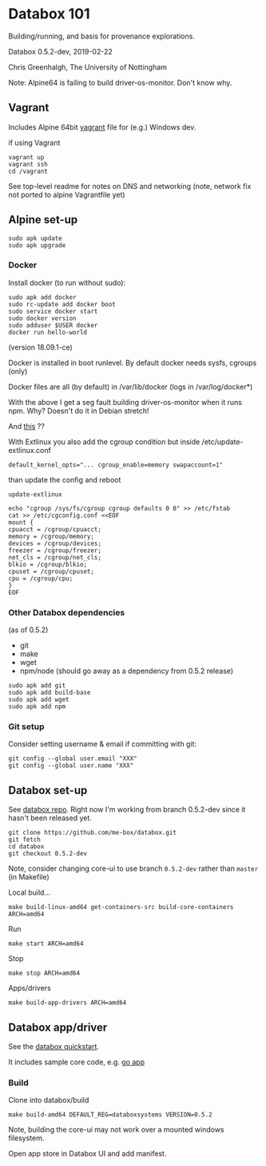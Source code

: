 # Databox 101

Building/running, and basis for provenance explorations.

Databox 0.5.2-dev, 2019-02-22

Chris Greenhalgh, The University of Nottingham

Note: 
Alpine64 is failing to build driver-os-monitor. Don't know why.


## Vagrant

Includes Alpine 64bit [vagrant](https://www.vagrantup.com/) file for (e.g.) Windows dev.

if using Vagrant
```
vagrant up
vagrant ssh
cd /vagrant
```

See top-level readme for notes on DNS and networking
(note, network fix not ported to alpine Vagrantfile yet)

## Alpine set-up

```
sudo apk update
sudo apk upgrade
```

### Docker 

Install docker (to run without sudo):
```
sudo apk add docker
sudo rc-update add docker boot
sudo service docker start
sudo docker version
sudo adduser $USER docker
docker run hello-world
```
(version 18.09.1-ce)

Docker is installed in boot runlevel. 
By default docker needs sysfs, cgroups (only)

Docker files are all (by default) in /var/lib/docker (logs in /var/log/docker*)

With the above I get a seg fault building driver-os-monitor when it runs npm. Why?
Doesn't do it in Debian stretch!

And [this](https://wiki.alpinelinux.org/wiki/Docker) ??

With Extlinux you also add the cgroup condition but inside /etc/update-extlinux.conf
```
default_kernel_opts="... cgroup_enable=memory swapaccount=1"
```
than update the config and reboot
```
update-extlinux
```

```
echo "cgroup /sys/fs/cgroup cgroup defaults 0 0" >> /etc/fstab
cat >> /etc/cgconfig.conf <<EOF
mount {
cpuacct = /cgroup/cpuacct;
memory = /cgroup/memory;
devices = /cgroup/devices;
freezer = /cgroup/freezer;
net_cls = /cgroup/net_cls;
blkio = /cgroup/blkio;
cpuset = /cgroup/cpuset;
cpu = /cgroup/cpu;
}
EOF
```

### Other Databox dependencies

(as of 0.5.2)
- git
- make
- wget
- npm/node (should go away as a dependency from 0.5.2 release)

```
sudo apk add git
sudo apk add build-base
sudo apk add wget
sudo apk add npm
```



### Git setup

Consider setting username & email if committing with git:
```
git config --global user.email "XXX"
git config --global user.name "XXX"
```

## Databox set-up

See [databox repo](https://github.com/me-box/databox).
Right now I'm working from branch 0.5.2-dev since it hasn't been released yet.

```
git clone https://github.com/me-box/databox.git
git fetch
cd databox
git checkout 0.5.2-dev
```
Note, consider changing core-ui to use branch `0.5.2-dev` rather than `master` (in Makefile)

Local build...
```
make build-linux-amd64 get-containers-src build-core-containers ARCH=amd64
```

Run
```
make start ARCH=amd64
```

Stop 
```
make stop ARCH=amd64
```


Apps/drivers
```
make build-app-drivers ARCH=amd64
```

## Databox app/driver

See the [databox quickstart](https://github.com/me-box/databox-quickstart/).

It includes sample core code, e.g. [go app](https://github.com/me-box/databox-quickstart/tree/0.5.2-dev/go/app)

### Build

Clone into databox/build

```
make build-amd64 DEFAULT_REG=databoxsystems VERSION=0.5.2
```
Note, building the core-ui may not work over a mounted windows filesystem.

Open app store in Databox UI and add manifest.

